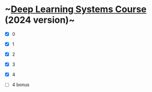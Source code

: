 # ~[Deep Learning Systems Course](https://dlsyscourse.org/assignments/) (2024 version)~
- [x] 0
- [x] 1
- [x] 2
- [x] 3
- [x] 4
- [ ] 4 bonus


